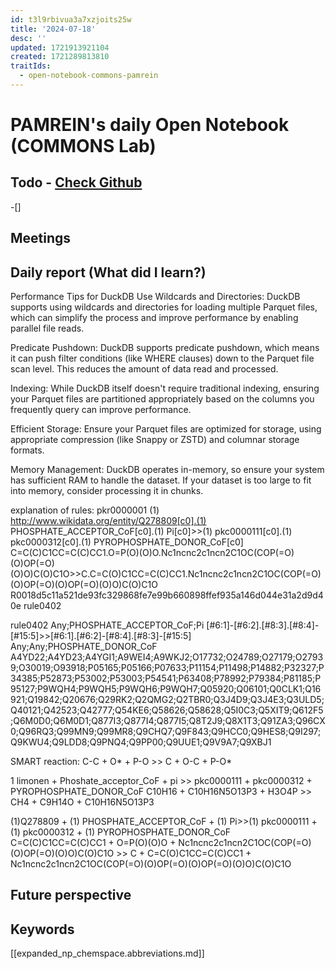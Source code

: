 ```yaml
---
id: t3l9rbivua3a7xzjoits25w
title: '2024-07-18'
desc: ''
updated: 1721913921104
created: 1721289813810
traitIds:
  - open-notebook-commons-pamrein
---
```


# PAMREIN's daily Open Notebook (COMMONS Lab)

## Todo - [Check Github](https://github.com/orgs/commons-research/projects/2/views/1)
-[]


## Meetings



## Daily report (What did I learn?)

Performance Tips for DuckDB
Use Wildcards and Directories:
DuckDB supports using wildcards and directories for loading multiple Parquet files, which can simplify the process and improve performance by enabling parallel file reads.

Predicate Pushdown:
DuckDB supports predicate pushdown, which means it can push filter conditions (like WHERE clauses) down to the Parquet file scan level. This reduces the amount of data read and processed.

Indexing:
While DuckDB itself doesn't require traditional indexing, ensuring your Parquet files are partitioned appropriately based on the columns you frequently query can improve performance.

Efficient Storage:
Ensure your Parquet files are optimized for storage, using appropriate compression (like Snappy or ZSTD) and columnar storage formats.

Memory Management:
DuckDB operates in-memory, so ensure your system has sufficient RAM to handle the dataset. If your dataset is too large to fit into memory, consider processing it in chunks.



explanation of rules:
pkr0000001		(1) http://www.wikidata.org/entity/Q278809[c0].(1) PHOSPHATE_ACCEPTOR_CoF[c0].(1) Pi[c0]>>(1) pkc0000111[c0].(1) pkc0000312[c0].(1) PYROPHOSPHATE_DONOR_CoF[c0]	C=C(C)C1CC=C(C)CC1.O=P(O)(O)O.Nc1ncnc2c1ncn2C1OC(COP(=O)(O)OP(=O)(O)O)C(O)C1O>>C.C=C(O)C1CC=C(C)CC1.Nc1ncnc2c1ncn2C1OC(COP(=O)(O)OP(=O)(O)OP(=O)(O)O)C(O)C1O	R0018d5c11a521de93fc329868fe7e99b660898ffef935a146d044e31a2d9d40e	rule0402

rule0402	Any;PHOSPHATE_ACCEPTOR_CoF;Pi	[#6:1]-[#6:2].[#8:3].[#8:4]-[#15:5]>>[#6:1].[#6:2]-[#8:4].[#8:3]-[#15:5]	Any;Any;PHOSPHATE_DONOR_CoF	A4YD22;A4YD23;A4YGI1;A9WEI4;A9WKJ2;O17732;O24789;O27179;O27939;O30019;O93918;P05165;P05166;P07633;P11154;P11498;P14882;P32327;P34385;P52873;P53002;P53003;P54541;P63408;P78992;P79384;P81185;P95127;P9WQH4;P9WQH5;P9WQH6;P9WQH7;Q05920;Q06101;Q0CLK1;Q16921;Q19842;Q20676;Q29RK2;Q2QMG2;Q2TBR0;Q3J4D9;Q3J4E3;Q3ULD5;Q40121;Q42523;Q42777;Q54KE6;Q58626;Q58628;Q5I0C3;Q5XIT9;Q612F5;Q6M0D0;Q6M0D1;Q877I3;Q877I4;Q877I5;Q8T2J9;Q8X1T3;Q91ZA3;Q96CX0;Q96RQ3;Q99MN9;Q99MR8;Q9CHQ7;Q9F843;Q9HCC0;Q9HES8;Q9I297;Q9KWU4;Q9LDD8;Q9PNQ4;Q9PP00;Q9UUE1;Q9V9A7;Q9XBJ1

SMART reaction:
C-C + O* + P-O >> C + O-C + P-O*

1 limonen + Phoshate_acceptor_CoF + pi >> pkc0000111 + pkc0000312 + PYROPHOSPHATE_DONOR_CoF
C10H16   + C10H16N5O13P3 + H3O4P >> CH4 + C9H14O + C10H16N5O13P3

(1)Q278809 + (1) PHOSPHATE_ACCEPTOR_CoF + (1) Pi>>(1) pkc0000111 + (1) pkc0000312 + (1) PYROPHOSPHATE_DONOR_CoF
C=C(C)C1CC=C(C)CC1 + O=P(O)(O)O + Nc1ncnc2c1ncn2C1OC(COP(=O)(O)OP(=O)(O)O)C(O)C1O >> C + C=C(O)C1CC=C(C)CC1 + Nc1ncnc2c1ncn2C1OC(COP(=O)(O)OP(=O)(O)OP(=O)(O)O)C(O)C1O


## Future perspective



## Keywords
[[expanded_np_chemspace.abbreviations.md]]
